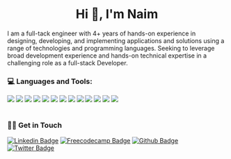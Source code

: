 <h1 align="center">Hi 👋, I'm Naim</h1>
<!-- <h3 align="center">A passionate software engineer</h3> -->

I am a full-tack engineer with 4+ years of hands-on experience in designing, developing, and
implementing applications and solutions using a range of technologies and programming
languages. Seeking to leverage broad development experience and hands-on technical
expertise in a challenging role as a full-stack Developer.


### 💻 Languages and Tools:

<img src="https://img.shields.io/badge/javascript%20-%23323330.svg?&style=for-the-badge&logo=javascript&logoColor=%23F7DF1E"/> <img src="https://img.shields.io/badge/Angular%20-DD0031.svg?&style=for-the-badge&logo=Angular&logoColor=white"/> <img src="https://img.shields.io/badge/typescript-3178C6?logo=Typescript&logoColor=white&style=for-the-badge" /> <img src="https://img.shields.io/badge/node.js-339933.svg?&style=for-the-badge&logo=node.js&logoColor=white"/>    <img src="https://img.shields.io/badge/python-3776AB.svg?&style=for-the-badge&logo=python&logoColor=white"/>  <img src="https://img.shields.io/badge/mongodb-%13AA52.svg?&style=for-the-badge&logo=mongodb&logoColor=white"/>  <img src="https://img.shields.io/badge/go-00ADD8?logo=go&logoColor=white&style=for-the-badge" /> <img src="https://img.shields.io/badge/rust-000000?logo=rust&logoColor=white&style=for-the-badge" /> <img src="https://img.shields.io/badge/git%20-%23F05033.svg?&style=for-the-badge&logo=git&logoColor=white"/> <img src="https://img.shields.io/badge/docker-2496ED?logo=Docker&logoColor=white&style=for-the-badge" /> <img src="https://img.shields.io/badge/kubernetes-326CE5?logo=Kubernetes&logoColor=white&style=for-the-badge" />  <img src="https://img.shields.io/badge/Linux-FCC624?logo=Linux&logoColor=white&style=for-the-badge" />  <img src="https://img.shields.io/badge/Bash-4EAA25?logo=GNU-Bash&logoColor=white&style=for-the-badge" />
<br>
<br>

### 🙋‍♂️ Get in Touch

[![Linkedin Badge](https://img.shields.io/badge/LinkedIn-0077B5?style=for-the-badge&logo=linkedin&logoColor=white)](https://www.linkedin.com/in/naimjeem/) [![Freecodecamp Badge](https://img.shields.io/badge/Freecodecamp-0A0A23?style=for-the-badge&logo=freecodecamp&logoColor=white)](https://www.freecodecamp.org/naimjeem/)  [![Github Badge](https://img.shields.io/badge/GitHub-100000?style=for-the-badge&logo=github&logoColor=white)](https://github.com/naimjeem) [![Twitter Badge](https://img.shields.io/badge/Twitter-1DA1F2?style=for-the-badge&logo=twitter&logoColor=white)](https://www.twitter.com/naimjeem)
